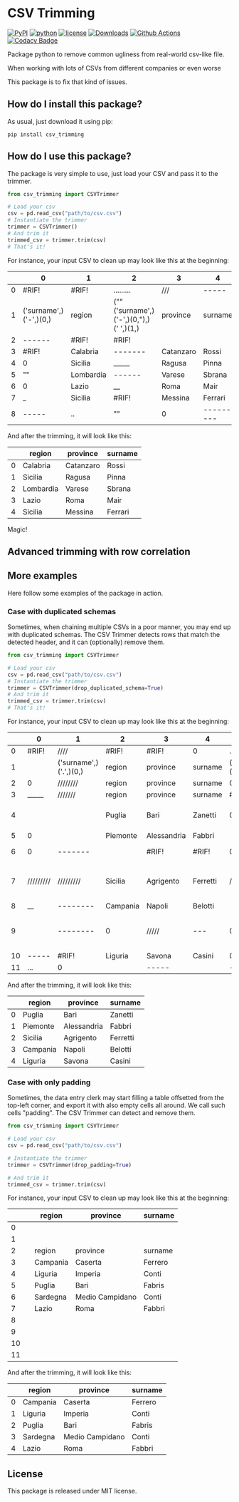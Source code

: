# CSV Trimming

[![PyPI](https://badge.fury.io/py/csv-trimming.svg)](https://badge.fury.io/py/csv-trimming)
[![python](https://img.shields.io/pypi/pyversions/csv-trimming)](https://pypi.org/project/csv-trimming/)
[![license](https://img.shields.io/pypi/l/csv-trimming)](https://pypi.org/project/csv-trimming/)
[![Downloads](https://pepy.tech/badge/csv-trimming)](https://pepy.tech/projects/csv-trimming)
[![Github Actions](https://github.com/LucaCappelletti94/csv_trimming/actions/workflows/python.yml/badge.svg)](https://github.com/LucaCappelletti94/csv_trimming/actions/)
[![Codacy Badge](https://app.codacy.com/project/badge/Grade/0968ff39b133475da3a9c528b8ae2c9d)](https://app.codacy.com/gh/LucaCappelletti94/csv_trimming/dashboard?utm_source=gh&utm_medium=referral&utm_content=&utm_campaign=Badge_grade)

Package python to remove common ugliness from real-world csv-like file.

When working with lots of CSVs from different companies or even worse

This package is to fix that kind of issues.

## How do I install this package?

As usual, just download it using pip:

```shell
pip install csv_trimming
```

## How do I use this package?
The package is very simple to use, just load your CSV and pass it to the trimmer.

```python
from csv_trimming import CSVTrimmer

# Load your csv
csv = pd.read_csv("path/to/csv.csv")
# Instantiate the trimmer
trimmer = CSVTrimmer()
# And trim it
trimmed_csv = trimmer.trim(csv)
# That's it!
```

For instance, your input CSV to clean up may look like this at the beginning:

|   | 0   | 1                       | 2       | 3                                                | 4         |
|---|-----|-------------------------|---------|--------------------------------------------------|-----------|
| 0 | #RIF! | #RIF!                  | ......... | ///                                            | -----     |
| 1 | ('surname',)('-',)(0,) | region                  | (""('surname',)('-',)(0,"),)(' ',)(1,)       | province  | surname   |
| 2 | ------ | #RIF!                  | #RIF!    |                                                |           |
| 3 | #RIF! | Calabria               | -------  | Catanzaro                                      | Rossi     |
| 4 | 0     | Sicilia                | _____    | Ragusa                                         | Pinna     |
| 5 | ""    | Lombardia              | ------   | Varese                                         | Sbrana    |
| 6 | 0     | Lazio                  | __       | Roma                                           | Mair      |
| 7 | _     | Sicilia                | #RIF!    | Messina                                        | Ferrari   |
| 8 | ----- | ..                     | ""       | 0                                              | --------- |

And after the trimming, it will look like this:

|   | region    | province  | surname |
|---|-----------|-----------|---------|
| 0 | Calabria  | Catanzaro | Rossi   |
| 1 | Sicilia   | Ragusa    | Pinna   |
| 2 | Lombardia | Varese    | Sbrana  |
| 3 | Lazio     | Roma      | Mair    |
| 4 | Sicilia   | Messina   | Ferrari |

Magic!

## Advanced trimming with row correlation






## More examples
Here follow some examples of the package in action.

### Case with duplicated schemas
Sometimes, when chaining multiple CSVs in a poor manner, you may end up with duplicated schemas.
The CSV Trimmer detects rows that match the detected header, and it can (optionally) remove them.

```python
from csv_trimming import CSVTrimmer

# Load your csv
csv = pd.read_csv("path/to/csv.csv")
# Instantiate the trimmer
trimmer = CSVTrimmer(drop_duplicated_schema=True)
# And trim it
trimmed_csv = trimmer.trim(csv)
# That's it!
```

For instance, your input CSV to clean up may look like this at the beginning:

|    | 0          | 1                            | 2      | 3                                         | 4                             | 5                             | 6          | 7        | 8                          |
|----|------------|------------------------------|--------|-------------------------------------------|------------------------------|------------------------------|------------|----------|----------------------------|
| 0  | #RIF!      | ////                         | #RIF!  | #RIF!                                     | 0                             | ....                         | 0          | 0        |                            |
| 1  |            | ('surname',)('.',)(0,)       | region | province                                  | surname                      | ('province',)('_',)(1,)      |            | 0        | ___                        |
| 2  | 0          | ////////                     | region | province                                  | surname                      | 0                             | 0          |          | ..........                 |
| 3  | _____      | ///////                      | region | province                                  | surname                      | #RIF!                        | #RIF!      |          | #RIF!                      |
| 4  |            |                              | Puglia                                    | Bari                         | Zanetti                      | 0          | -------- | ------                     |
| 5  | 0          |                              | Piemonte| Alessandria                               | Fabbri                       |                              |            |          |                            |
| 6  | 0          | -------                      |        | #RIF!                                     | #RIF!                        | 0                            |            | ----     |                            |
| 7  | /////////  | /////////                    | Sicilia| Agrigento                                  | Ferretti                     | //////////                   |            | ----------| #RIF!                     |
| 8  | __         | --------                     | Campania| Napoli                                    | Belotti                      |                              | ///        |                            |
| 9  |            | --------                     | 0      | /////                                      | ---                          | 0                            | /////      | ----------|                            |
| 10 | -----      | #RIF!                        | Liguria| Savona                                    | Casini                       | 0                            |            | #RIF!    | #RIF!                      |
| 11 | ...        | 0                            |        | -----                                     |                              | --------                     | 0          | 0        |                            |


And after the trimming, it will look like this:

|   | region   | province    | surname |
|---|----------|-------------|---------|
| 0 | Puglia   | Bari        | Zanetti |
| 1 | Piemonte | Alessandria | Fabbri  |
| 2 | Sicilia  | Agrigento   | Ferretti|
| 3 | Campania | Napoli      | Belotti |
| 4 | Liguria  | Savona      | Casini  |

### Case with only padding
Sometimes, the data entry clerk may start filling a table offsetted from the top-left corner, and export it with also
empty cells all around. We call such cells "padding". The CSV Trimmer can detect and remove them.

```python
from csv_trimming import CSVTrimmer

# Load your csv
csv = pd.read_csv("path/to/csv.csv")

# Instantiate the trimmer
trimmer = CSVTrimmer(drop_padding=True)

# And trim it
trimmed_csv = trimmer.trim(csv)
```

For instance, your input CSV to clean up may look like this at the beginning:

|   |   | region   | province       | surname |
|---|---|----------|----------------|---------|
| 0 |   |          |                |         |
| 1 |   |          |                |         |
| 2 |   | region   | province       | surname |
| 3 |   | Campania | Caserta        | Ferrero |
| 4 |   | Liguria  | Imperia        | Conti   |
| 5 |   | Puglia   | Bari           | Fabris  |
| 6 |   | Sardegna | Medio Campidano| Conti   |
| 7 |   | Lazio    | Roma           | Fabbri  |
| 8 |   |          |                |         |
| 9 |   |          |                |         |
| 10|   |          |                |         |
| 11|   |          |                |         |

And after the trimming, it will look like this:

|   | region   | province       | surname |
|---|----------|----------------|---------|
| 0 | Campania | Caserta        | Ferrero |
| 1 | Liguria  | Imperia        | Conti   |
| 2 | Puglia   | Bari           | Fabris  |
| 3 | Sardegna | Medio Campidano| Conti   |
| 4 | Lazio    | Roma           | Fabbri  |

## License
This package is released under MIT license.